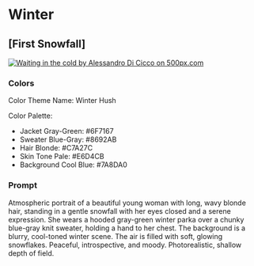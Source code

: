 # Winter

## [First Snowfall]

[![Waiting in the cold by Alessandro Di Cicco on 500px.com](https://drscdn.500px.org/photo/147860905/q%3D75_m%3D600/v2?sig=a2b53fa4dd8e3da18fb4674da4d5bcfa3bacbd82318244a4a093fe583f3ef5ed)](https://500px.com/photo/147860905/waiting-in-the-cold-by-alessandro-di-cicco)

### Colors

Color Theme Name: Winter Hush

Color Palette:

- Jacket Gray-Green: #6F7167
- Sweater Blue-Gray: #8692AB
- Hair Blonde: #C7A27C
- Skin Tone Pale: #E6D4CB
- Background Cool Blue: #7A8DA0

### Prompt

Atmospheric portrait of a beautiful young woman with long, wavy blonde hair, standing in a gentle snowfall with her eyes closed and a serene expression. She wears a hooded gray-green winter parka over a chunky blue-gray knit sweater, holding a hand to her chest. The background is a blurry, cool-toned winter scene. The air is filled with soft, glowing snowflakes. Peaceful, introspective, and moody. Photorealistic, shallow depth of field.